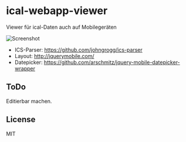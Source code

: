 ical-webapp-viewer
==================

Viewer für ical-Daten auch auf Mobilegeräten


![Screenshot](http://kalender.vwi.org/screenshoot.png)

- ICS-Parser: https://github.com/johngrogg/ics-parser
- Layout: http://jquerymobile.com/
- Datepicker: https://github.com/arschmitz/jquery-mobile-datepicker-wrapper


ToDo
----

Editierbar machen.



License
----

MIT
